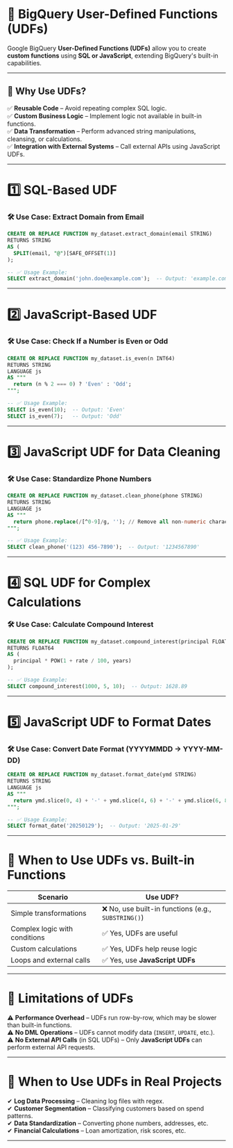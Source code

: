 # 📌 BigQuery User-Defined Functions (UDFs)

Google BigQuery **User-Defined Functions (UDFs)** allow you to create **custom functions** using **SQL or JavaScript**, extending BigQuery's built-in capabilities.

---

## **🔹 Why Use UDFs?**
✅ **Reusable Code** – Avoid repeating complex SQL logic.  
✅ **Custom Business Logic** – Implement logic not available in built-in functions.  
✅ **Data Transformation** – Perform advanced string manipulations, cleansing, or calculations.  
✅ **Integration with External Systems** – Call external APIs using JavaScript UDFs.  

---

# **1️⃣ SQL-Based UDF**

### **🛠️ Use Case: Extract Domain from Email**
```sql
CREATE OR REPLACE FUNCTION my_dataset.extract_domain(email STRING) 
RETURNS STRING 
AS (
  SPLIT(email, "@")[SAFE_OFFSET(1)]
);

-- ✅ Usage Example:
SELECT extract_domain('john.doe@example.com');  -- Output: 'example.com'
```

---

# **2️⃣ JavaScript-Based UDF**

### **🛠️ Use Case: Check If a Number is Even or Odd**
```sql
CREATE OR REPLACE FUNCTION my_dataset.is_even(n INT64) 
RETURNS STRING 
LANGUAGE js 
AS """
  return (n % 2 === 0) ? 'Even' : 'Odd';
""";

-- ✅ Usage Example:
SELECT is_even(10);  -- Output: 'Even'
SELECT is_even(7);   -- Output: 'Odd'
```

---

# **3️⃣ JavaScript UDF for Data Cleaning**

### **🛠️ Use Case: Standardize Phone Numbers**
```sql
CREATE OR REPLACE FUNCTION my_dataset.clean_phone(phone STRING) 
RETURNS STRING 
LANGUAGE js 
AS """
  return phone.replace(/[^0-9]/g, ''); // Remove all non-numeric characters
""";

-- ✅ Usage Example:
SELECT clean_phone('(123) 456-7890');  -- Output: '1234567890'
```

---

# **4️⃣ SQL UDF for Complex Calculations**

### **🛠️ Use Case: Calculate Compound Interest**
```sql
CREATE OR REPLACE FUNCTION my_dataset.compound_interest(principal FLOAT64, rate FLOAT64, years INT64) 
RETURNS FLOAT64 
AS (
  principal * POW(1 + rate / 100, years)
);

-- ✅ Usage Example:
SELECT compound_interest(1000, 5, 10);  -- Output: 1628.89
```

---

# **5️⃣ JavaScript UDF to Format Dates**

### **🛠️ Use Case: Convert Date Format (YYYYMMDD → YYYY-MM-DD)**
```sql
CREATE OR REPLACE FUNCTION my_dataset.format_date(ymd STRING) 
RETURNS STRING 
LANGUAGE js 
AS """
  return ymd.slice(0, 4) + '-' + ymd.slice(4, 6) + '-' + ymd.slice(6, 8);
""";

-- ✅ Usage Example:
SELECT format_date('20250129');  -- Output: '2025-01-29'
```

---

# **🔹 When to Use UDFs vs. Built-in Functions**
| **Scenario**            | **Use UDF?** |
|-------------------------|-------------|
| Simple transformations  | ❌ No, use built-in functions (e.g., `SUBSTRING()`) |
| Complex logic with conditions | ✅ Yes, UDFs are useful |
| Custom calculations     | ✅ Yes, UDFs help reuse logic |
| Loops and external calls | ✅ Yes, use **JavaScript UDFs** |

---

# **📌 Limitations of UDFs**
⚠️ **Performance Overhead** – UDFs run row-by-row, which may be slower than built-in functions.  
⚠️ **No DML Operations** – UDFs cannot modify data (`INSERT`, `UPDATE`, etc.).  
⚠️ **No External API Calls** (in SQL UDFs) – Only **JavaScript UDFs** can perform external API requests.  

---

# **🔹 When to Use UDFs in Real Projects**
✔ **Log Data Processing** – Cleaning log files with regex.  
✔ **Customer Segmentation** – Classifying customers based on spend patterns.  
✔ **Data Standardization** – Converting phone numbers, addresses, etc.  
✔ **Financial Calculations** – Loan amortization, risk scores, etc.  

---

